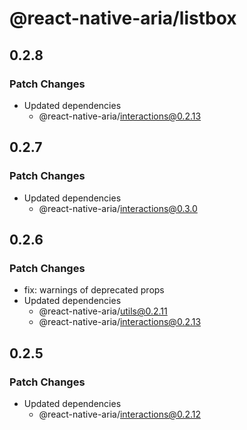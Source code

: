 # @react-native-aria/listbox

## 0.2.8

### Patch Changes

- Updated dependencies
  - @react-native-aria/interactions@0.2.13

## 0.2.7

### Patch Changes

- Updated dependencies
  - @react-native-aria/interactions@0.3.0

## 0.2.6

### Patch Changes

- fix: warnings of deprecated props
- Updated dependencies
  - @react-native-aria/utils@0.2.11
  - @react-native-aria/interactions@0.2.13

## 0.2.5

### Patch Changes

- Updated dependencies
  - @react-native-aria/interactions@0.2.12
